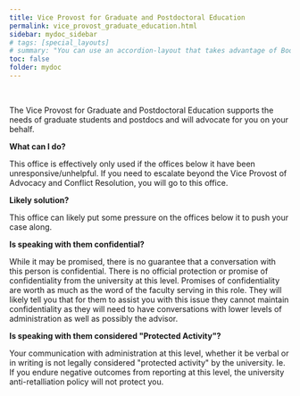 ```yaml
---
title: Vice Provost for Graduate and Postdoctoral Education
permalink: vice_provost_graduate_education.html
sidebar: mydoc_sidebar
# tags: [special_layouts]
# summary: "You can use an accordion-layout that takes advantage of Bootstrap styling. This is useful for an FAQ page."
toc: false
folder: mydoc
---
```


<p>&nbsp;</p>

<p>The Vice Provost for Graduate and Postdoctoral Education supports the needs of graduate students and postdocs and will advocate for you on your behalf.</p>

<p><b>What can I do?</b></p>
   <p>This office is effectively only used if the offices below it have been unresponsive/unhelpful. If you need to escalate beyond the Vice Provost of Advocacy and Conflict Resolution, you will go to this office.</p>

<p><b>Likely solution?</b></p>
   <p>This office can likely put some pressure on the offices below it to push your case along. </p>

<p><b>Is speaking with them confidential?</b></p>
   <p class="answer">While it may be promised, there is no guarantee that a conversation with this person is confidential. There is no official protection or promise of confidentiality from the university at this level. Promises of confidentiality are worth as much as the word of the faculty serving in this role. They will likely tell you that for them to assist you with this issue they cannot maintain confidentiality as they will need to have conversations with lower levels of administration as well as possibly the advisor.</p>

<p><b>Is speaking with them considered "Protected Activity"?</b></p>
   <p class="answer">Your communication with administration at this level, whether it be verbal or in writing is not legally considered "protected activity" by the university. Ie. If you endure negative outcomes from reporting at this level, the university anti-retalliation policy will not protect you.</p>